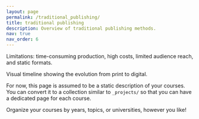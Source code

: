```yaml
---
layout: page
permalink: /traditional_publishing/
title: traditional publishing
description: Overview of traditional publishing methods.
nav: true
nav_order: 6
---
```

Limitations: time-consuming production, high costs, limited audience reach, and static formats.

Visual timeline showing the evolution from print to digital.

For now, this page is assumed to be a static description of your courses. You can convert it to a collection similar to `_projects/` so that you can have a dedicated page for each course.

Organize your courses by years, topics, or universities, however you like!
